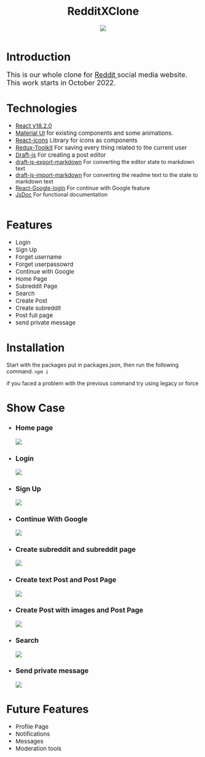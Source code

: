 <header style="display: flex; flex-direction: column; align-items: center; justify-content: center; border-bottom: 1px solid white;margin-bottom: 35px">
<h1 style="text-align: center; font-weight:700"> RedditXClone </h1>

<div style="margin-bottom: 10px">
    <img src="./reddit-front/readme_images/reddit.png" >
</div>
<div>
</div>
</header>
<div>
    <h1 style="font-weight:700;">Introduction</h1>
      <p style="font-size:18px;">This is our whole clone for <a href="https://swproject.demosfortest.com/">Reddit </a>social media website. This work starts in October 2022.</p>
      
    
</div>

<div style="border-bottom: 1px solid white; margin-bottom: 10px">
    <h1 style="font-weight:700;">Technologies</h1>
      <ul>
        <li style="font-size: 15px;"><a href="https://reactjs.org/">React v18.2.0</a></li>
        <li style="font-size: 15px;"><a href="https://mui.com/">Material UI</a> for existing components and some animations.</li>
        <li style="font-size: 15px;"><a href="https://react-icons.github.io/react-icons/search">React-icons</a> Library for icons as components</li>
        <li style="font-size: 15px;"><a href="https://redux-toolkit.js.org/">Redux-Toolkit</a> For saving every thing related to the current user</li>
        <li style="font-size: 15px;"><a href="https://draftjs.org/">Draft-js</a> For creating a post editor</li>
        <li><a href="https://www.npmjs.com/package/draft-js-export-markdown">draft-js-export-markdown</a> For converting the editor state to markdown text</li>
        <li><a href="https://www.npmjs.com/package/draft-js-import-markdown">draft-js-import-markdown</a> For converting the readme text to the  state to markdown text</li>
         <li><a href="https://www.npmjs.com/package/react-google-login">React-Google-login</a> For continue with Google feature</li>
        <li><a href="https://jsdoc.app/">JsDoc</a> For functional documentation</li>
      </ul>
      
    
</div>

<div>
    <h1 style="font-weight:700;">Features</h1>
      <ul>
        <li style="font-size: 15px;">Login</li>
      <li style="font-size: 15px;">Sign Up</li>
      <li style="font-size: 15px;">Forget username</li>
      <li style="font-size: 15px;">Forget userpassowrd</li>
      <li style="font-size: 15px;">Continue with Google</li>
      <li style="font-size: 15px;">Home Page</li>
      <li style="font-size: 15px;">Subreddit Page</li>
      <li style="font-size: 15px;">Search</li>
      <li style="font-size: 15px;">Create Post</li>
      <li style="font-size: 15px;">Create subreddit</li>
      <li style="font-size: 15px;">Post full page</li>
      <li style="font-size: 15px;">send private message</li>
      </ul>
    
</div>



<div>
    <h1 style="font-weight:700;">Installation</h1>
    <p>
        Start with the packages put in packages.json, then run the following command. 
        <code>npm i</code>
        <p>
            if you faced a problem with the previous command try using legacy or force
        </p>
    </p>
      
</div>

<div>
    <h1 style="font-weight:700;">Show Case</h1>
      <ul>
        <li style="font-size: 15px;">
            <h3>Home page</h3>
             <img src="./reddit-front/readme_images/home_page.gif">
        </li>
        <li style="font-size: 15px;">
            <h3>Login</h3>
             <img src="./reddit-front/readme_images/login.gif">
        </li>
        <li style="font-size: 15px;">
            <h3>Sign Up</h3>
        <img src="./reddit-front/readme_images/sign_up.gif">
        </li>
        <li style="font-size: 15px;">
            <h3>Continue With Google</h3>
        <img src="./reddit-front/readme_images/google.gif">
        </li>
        <li style="font-size: 15px;">
            <h3>Create subreddit and subreddit page</h3>
            <img src="./reddit-front/readme_images/cs.gif">
        </li>
        <li style="font-size: 15px;">
            <h3>Create text Post and Post Page</h3>
            <img src="./reddit-front/readme_images/cp_text.gif">
        </li>
        <li style="font-size: 15px;">
            <h3>Create Post with images and Post Page</h3>
            <img src="./reddit-front/readme_images/cp_images.gif">
        </li>
        <li style="font-size: 15px;">
            <h3>Search</h3>
            <img src="./reddit-front/readme_images/search.gif">
        </li>
        <li style="font-size: 15px;">
            <h3>Send private message</h3>
            <img src="./reddit-front/readme_images/mess.gif">
        </li>
      </ul>
      
    
</div>

<div>
    <h1 style="font-weight:700;">Future Features</h1>
    <ul>
        <li style="font-size: 15px;">Profile Page</li>
      <li style="font-size: 15px;">Notifications</li>
      <li style="font-size: 15px;">Messages</li>
      <li style="font-size: 15px;">Moderation tools</li>
    </ul>
      
</div>
